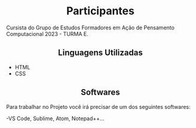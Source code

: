 <h1 align="center"> Participantes </h1> 

Cursista do Grupo de Estudos Formadores em Ação de Pensamento Computacional 2023 - TURMA E.

<h2 align="center"> Linguagens Utilizadas </h2> 

- HTML
- CSS

<h2 align="center"> Softwares </h2> 

Para trabalhar no Projeto você irá precisar de um dos seguintes softwares:

-VS Code, Sublime, Atom, Notepad++...
